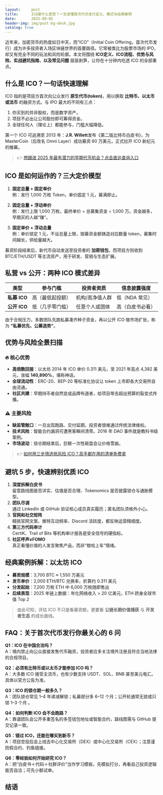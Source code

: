 ```yaml
---
layout:     post
title:      ICO是什么意思？一文读懂首次代币发行定义、模式与经典案例
date:       2025-09-05
header-img: img/post-bg-desk.jpg
catalog: true
---
```


近年来，加密货币的热度如日中天，而“ICO”（Initial Coin Offering，首次代币发行）成为许多投资者入场区块链世界的首要路径。它常被类比为股票市场的 IPO，却又有完全不同的玩法和风险轮廓。本文将围绕 **ICO定义、ICO流程、优势与风险、实战避坑指南、以及常见问题** 层层剥笋，让你在十分钟内吃透 ICO 的全部重点。

## 什么是 ICO？一句话快速理解  

ICO 指的是项目方首次向公众发行 **原生代币(token)**，用以换取 **比特币、以太币或法币** 的融资方式。与 IPO 最大的不同有三点：

1. 你买到的并非股权，而是数字资产。  
2. 项目不必出让公司股份即可筹得资金。  
3. 全球任何人（理论上）都能参与，门槛大幅降低。

第一个 ICO 可追溯至 2013 年：**J.R. Willett**发布《第二版比特币白皮书》，为 MasterCoin（后改名 Omni Layer）成功募资 60 万美元，正式拉开 ICO 新纪元的帷幕。

> 👉 [想跟进 2025 年最有潜力的早期代币机会？点击直达查询入口](https://okxdog.com/)

## ICO 是如何运作的？三大定价模型  

1. **固定总量 + 固定单价**  
   例：发行 1,000 万枚 Token，单价固定 1 元，募满即止。  

2. **固定总量 + 浮动单价**  
   例：发行上限 1,000 万枚，最终单价 = 总募集资金 ÷ 1,000 万。资金越多，早期买的人越“赚”。  

3. **固定单价 + 浮动总量**  
   例：单价锁定 1 元，不设总量上限，按募资金额铸造对应数量 token，募集时间越长，供给量越大。

募资阶段结束后，新代币自动发送至投资者的 **加密钱包**，而项目方则收到 BTC/ETH/USDT 等主流资产，用于研发、营销与生态扩展。

## 私营 vs 公开：两种 ICO 模式差异  

| 类型 | 参与门槛 | 投资者资质 | 信息披露强度 |
|---|---|---|---|
| **私募 ICO** | 高（最低起投额） | 机构/高净值人群 | 低（NDA 常见） |
| **公开 ICO** | 低（几乎零门槛） | 任意个人或团体 | 高（白皮书必看） |

由于合规压力，多数团队先跑私募凑齐种子资金，再以公开 ICO 做市场扩张，称为 **“私募优先、公募造势”**。

## 优势与风险全景扫描  

### 🔥 核心优势  
- **高倍数回报**：以太坊 2014 年 ICO 单价 0.311 美元，至 2021 年高点 4,382 美元，涨幅 **140,890%**，堪称神话。  
- **全球流动性**：ERC-20、BEP-20 等标准化协议让 token 上市即各大交易所自由流通。  
- **社区共建**：早期持币者自然变成品牌布道者，给项目带去超出预算的裂变式传播。

### ⚠️ 主要风险  
- **缺监管敞口**：一旦出现跑路、交付延期，投资者很难通过传统法律维权。  
- **技术风险**：智能合约漏洞可遭黑客瞬间清零。2016 年 DAO 事件就是教科书级案例。  
- **市场波动**：锁仓期结束后，巨鲸一次性砸盘会让价格雪崩。

> 👉 [如何用三步筛选低风险 ICO？高手都在用的清单免费拿](https://okxdog.com/)

## 避坑 5 步，快速辨别优质 ICO  

1. **深度拆解白皮书**  
   留意路线图是否详实、估值是否合理、Tokenomics 是否披露锁仓与通胀模型。  
2. **团队尽调**  
   通过 LinkedIn 或 GitHub 验证核心成员真实履历；匿名团队须格外小心。  
3. **官网和社交矩阵**  
   精挑官网文案、推特互动频率、Discord 活跃度，都反映运营精细度。  
4. **第三方代码审计**  
   CertiK、Trail of Bits 等机构审计报告是安全信号的硬指标。  
5. **社区呼声≠FOMO**  
   真正看懂价值的人发言聚焦产品，而非“梭哈上车”情绪。

## 经典案例拆解：以太坊 ICO  

- **募资规模**：3,700 BTC ≈ 1,550 万美元  
- **发币单价**：2,000 ETH/BTC 兑换率，折算约 0.311 美元  
- **分发起始**：7,200 万枚 ETH 中 6,000 万枚随即售出  
- **后续表现**：2025 年链上数据：年化网络收入 > 20 亿美元，ETH 跻身全球市值 Top 2  

> 由此可知，评估 ICO 不只是看募资额，更要看 **公链长期价值捕获** 与 **开发者生态** 的成长曲线。

## FAQ：关于首次代币发行你最关心的 6 问  

**Q1：ICO 在中国合法吗？**  
A：境内禁止向公众直接发售代币融资，投资者应多关注境外注册且符合当地法律的合规项目。  

**Q2：必须有比特币或以太币才能参加 ICO 吗？**  
A：大多数 ICO 接受主流币，也有少数支持 USDT、SOL、BNB 甚至美元电汇。具体以官方公告为准。  

**Q3：ICO 的锁仓期一般多久？**  
A：团队锁仓常见 1–4 年递减解锁；私募部分多 6–12 个月；公开轮通常无锁或只锁 1–3 个月 。  

**Q4：如何判断 ICO 会不会跑路？**  
A：靠谱团队会公开多重签名的多签钱包地址或智能合约，路线图需与 GitHub 提交记录一致。  

**Q5：错过 ICO，还能在哪买到新币？**  
A：项目空投后会上线去中心化交易所（DEX）或中心化交易所（CEX）；注意谨防假合约、钓鱼链接。  

**Q6：零经验如何开始研究 ICO？**  
A：把“白皮书＋代码＋社群评价”当作学习模板，先模拟打分，再看自己投资逻辑能否自洽；可先小额试单。  

## 结语